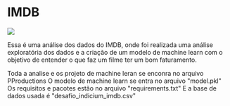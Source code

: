 # IMDB

![](https://cdn4.iconfinder.com/data/icons/logos-and-brands/512/171_Imdb_logo_logos-512.png)


Essa é uma análise dos dados do IMDB, onde foi realizada uma análise exploratória dos dados e a criação de um modelo de machine learn com o objetivo de entender o que faz um filme ter um bom faturamento. 

Toda a analise e os projeto de machine leran se enconra no arquivo PProductions
O modelo de machine learn se entra no arquivo "model.pkl"
Os requisitos e pacotes estão no arquivo "requirements.txt"
E a base de dados usada é "desafio_indicium_imdb.csv"


